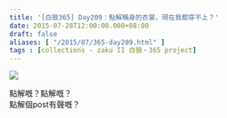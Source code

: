 ```yaml
---
title: '[白狼365] Day209：點解稱身的衣裳，現在我都穿不上？'
date: 2015-07-28T12:00:00.000+08:00
draft: false
aliases: [ "/2015/07/365-day209.html" ]
tags : [collections - zaku II 白狼・365 project]
---
```


[![](https://farm1.staticflickr.com/393/19798393988_8ed9d8b39c_z.jpg)](https://farm1.staticflickr.com/393/19798393988_8ed9d8b39c_z.jpg)

點解嘅？點解嘅？  
點解個post有聲嘅？